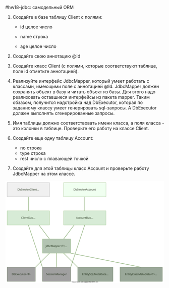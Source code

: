 #hw18-jdbc: самодельный ORM

1. Создайте в базе таблицу Client с полями:

   - id целое число

   - name строка

   - age целое число

2. Создайте свою аннотацию @Id

3. Создайте класс Client (с полями, которые соответствуют таблице, поле id отметьте аннотацией).

4. Реализуйте интерфейс JdbcMapper<T>, который умеет работать с классами, имеющими поле с аннотацией @Id.
JdbcMapper<T> должен сохранять объект в базу и читать объект из базы.
Для этого надо реализовать оставшиеся интерфейсы из пакета mapper.
Таким обзазом, получится надстройка над DbExecutor<T>, которая по заданному классу умеет генерировать sql-запросы.
А DbExecutor<T> должен выполнять сгенерированные запросы.

5. Имя таблицы должно соответствовать имени класса, а поля класса - это колонки в таблице.
Проверьте его работу на классе Client.

6. Создайте еще одну таблицу Account:
   - no строка
   - type строка
   - rest число с плавающей точкой

7. Создайте для этой таблицы класс Account и проверьте работу JdbcMapper на этом классе.

![Architecture](hw18-orm.svg)
